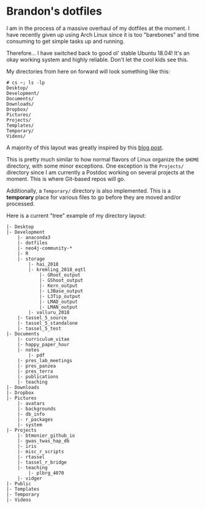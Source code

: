 # Brandon's dotfiles

I am in the process of a massive overhaul of my dotfiles at the moment.
I have recently given up using Arch Linux since it is too "barebones" and
time consuming to get simple tasks up and running.

Therefore... I have switched back to good ol' stable Ubuntu 18.04! It's an
okay working system and highly reliable. Don't let the cool kids see this.

My directories from here on forward will look something like this:

```
# cs ~; ls -lp
Desktop/
Development/
Documents/
Downloads/
Dropbox/
Pictures/
Projects/
Templates/
Temporary/
Videos/
```

A majority of this layout was greatly inspired by this
[blog post](https://linuxtidbits.wordpress.com/2015/01/12/organizing-my-home-directory/).

This is pretty much similar to how normal flavors of Linux organize the
`$HOME` directory, with some minor exceptions. One exception is the 
`Projects/` directory since I am currently a Postdoc working on several
projects at the moment. This is where Git-based repos will go.

Additionally, a `Temporary/` directory is also implemented. This is a 
**temporary** place for various files to go before they are moved and/or
processed.

Here is a current "tree" example of my directory layout:

```
|- Desktop
|- Development
    |- anaconda3
    |- dotfiles
    |- neo4j-community-*
    |- R
    |- storage
        |- hai_2018
        |- kremling_2018_eqtl
            |- GRoot_output
            |- GShoot_output
            |- Kern_output
            |- L3Base_output
            |- L3Tip_output
            |- LMAD_output
            |- LMAN_output
        |- valluru_2018
    |- tassel_5_source
    |- tassel_5_standalone
    |- tassel_5_test
|- Documents
    |- curriculum_vitae
    |- happy_paper_hour
    |- notes
        |- pdf
    |- pres_lab_meetings
    |- pres_panzea
    |- pres_terra
    |- publications
    |- teaching
|- Downloads
|- Dropbox
|- Pictures
    |- avatars
    |- backgrounds
    |- db_info
    |- r_packages
    |- system
|- Projects
    |- btmonier_github_io
    |- gwas_twas_hap_db
    |- iris
    |- misc_r_scripts
    |- rtassel
    |- tassel_r_bridge
    |- teaching
        |- plbrg_4070
    |- vidger
|- Public
|- Templates
|- Temporary
|- Videos
```

